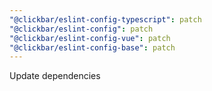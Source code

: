 ```yaml
---
"@clickbar/eslint-config-typescript": patch
"@clickbar/eslint-config": patch
"@clickbar/eslint-config-vue": patch
"@clickbar/eslint-config-base": patch
---
```


Update dependencies
